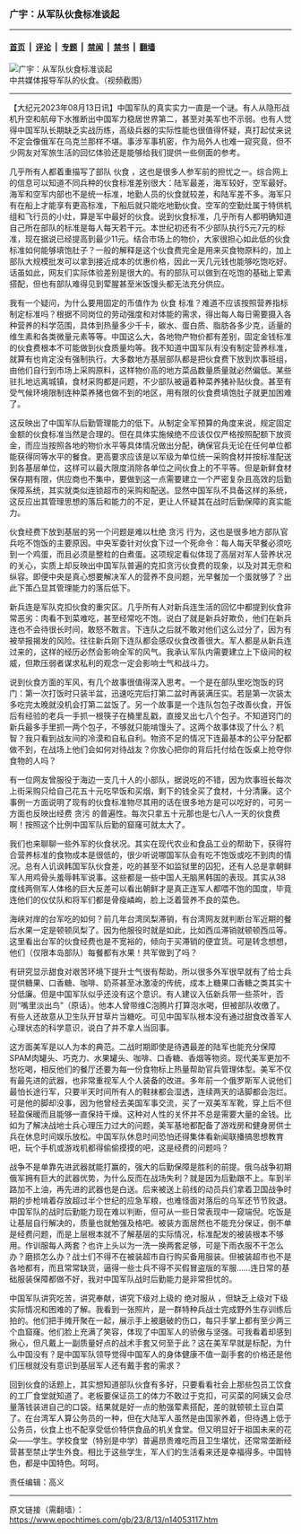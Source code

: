 ### 广宇：从军队伙食标准谈起

---

#### [首页](../../../..?n14053117) &nbsp;|&nbsp; [评论](../../../../../epoch-comment?n14053117) &nbsp;|&nbsp; [专题](../../../../../epoch-special?n14053117) &nbsp;|&nbsp; [禁闻](../../../../../epoch-news?n14053117) &nbsp;|&nbsp; [禁书](../../../../../books?n14053117) &nbsp;|&nbsp; [翻墙](https://github.com/gfw-breaker/nogfw/blob/master/README.md?n14053117)


<div><img alt="广宇：从军队伙食标准谈起" class="attachment-djy_600_400 size-djy_600_400 wp-post-image" src="https://i.epochtimes.com/assets/uploads/2022/02/id13590621-CCP-military-logistics_20201026-2-600x400.jpg"/>
<div class="caption">
 中共媒体报导军队的伙食。（视频截图）
</div></div><hr/><div class="post_content" id="artbody" itemprop="articleBody">
 <!-- article content begin -->
 <p>
  【大纪元2023年08月13日讯】中国军队的真实实力一直是一个谜。有人从隐形战机升空和航母下水推断出中国军力稳居世界第二，甚至对美军也不示弱。也有人觉得中国军队长期缺乏实战历练，高级兵器的实际性能也很值得怀疑，真打起仗来说不定会像俄军在乌克兰那样不堪。事涉军事机密，作为局外人也难一窥究竟，但不少网友对军旅生活的回忆体验还是能够给我们提供一些侧面的参考。
 </p>
 <p>
  几乎所有人都着重描写了部队
  <ok href="https://www.epochtimes.com/gb/tag/%E4%BC%99%E9%A3%9F.html">
   伙食
  </ok>
  ，这也是很多人参军前的担忧之一。综合网上的信息可以知道不同兵种的伙食标准差别很大：陆军最差，海军较好，空军最好。海军和空军内部也不是统一标准，地勤人员的伙食就较差，和陆军差不多。海军只有在船上才能享有更高标准，下船后就只能吃地勤伙食。空军的空勤灶属于特供机组和飞行员的小灶，算是军中最好的伙食。说到伙食标准，几乎所有人都明确知道自己所在部队的标准是每人每天若干元。本世纪初还有不少部队执行5元7元的标准，现在据说已经提高到最少11元。结合市场上的物价，大家很担心如此低的伙食标准如何能够填饱肚子？一般的解释是这个伙食费完全是用来买食物原料的，加上部队大规模批发可以拿到接近成本的优惠价格，因此一天几元钱也能够吃饱吃好。话虽如此，网友们实际体验差别是很大的。有的部队可以做到在吃饱的基础上荤素搭配，但也有部队难得见到荤腥甚至米饭馒头都无法充分供应。
 </p>
 <p>
  我有一个疑问，为什么要用固定的币值作为
  <ok href="https://www.epochtimes.com/gb/tag/%E4%BC%99%E9%A3%9F.html">
   伙食
  </ok>
  标准？难道不应该按照营养指标制定标准吗？根据不同岗位的劳动强度和对体能的需求，得出每人每日需要摄入各种营养的科学范围，具体到热量多少千卡，碳水、蛋白质、脂肪各多少克，适量的维生素和各类微量元素等等。中国这么大，各地物产物价都有差别，固定金钱标准的伙食费根本不可能做到伙食质量均等。我不知道中国军队有没有制定营养标准，就算有也肯定没有强制执行。大多数地方基层部队都是把伙食费下放到炊事班组，由他们自行到市场上采购原料，这样物价高的地方菜品数量质量就必然偏低。某些驻扎地远离城镇，食材采购都是问题，不少部队被逼着种菜养猪补贴伙食。甚至有受气候环境限制连种菜养猪也做不到的地区，用有限的伙食费填饱肚子就更加困难了。
 </p>
 <p>
  这反映出了中国军队后勤管理能力的低下。从制定全军预算的角度来说，规定固定金额的伙食标准当然是合理的。但在具体实施候绝不应该仅仅严格按照配额下放资金，而应当按照各地的物价水平等具体情况做出分配，确保官兵无论在任何单位都能获得同等水平的餐食。更高要求应该是以军级为单位统一采购食材并按标准配送到各基层单位，这样可以最大限度消除各单位之间伙食上的不平等。但是新鲜食材保存期有限，供应商也不集中，要做到这一点需要建立一个严密复杂且高效的后勤保障系统，其实就类似连锁超市的采购和配送。显然中国军队不具备这样的系统，这反应出其管理思想的落后和能力的不足，更让人怀疑其在战时后勤保障的真实能力。
 </p>
 <p>
  伙食经费下放到基层的另一个问题是难以杜绝
  <ok href="https://www.epochtimes.com/gb/tag/%E8%B4%AA%E6%B1%A1.html">
   贪污
  </ok>
  行为，这也是很多地方部队官兵吃不饱饭的主要原因。中央军委针对伙食下过一个死命令：每人每天早餐必须吃到一个鸡蛋，而且必须是整粒的白煮蛋。这项规定看似体现了高层对军人营养状况的关心，实质上却反映出中国军队普遍的克扣贪污伙食费的现象，以及对其无奈和纵容。即便中央是真心想要解决军人的营养不良问题，光早餐加一个蛋就够了？出此下策凸显其管理能力的落后低下。
 </p>
 <p>
  新兵连是军队克扣伙食的重灾区。几乎所有人对新兵连生活的回忆中都提到伙食非常恶劣：肉看不到菜难吃，甚至经常吃不饱。说白了就是新兵好欺负，他们在新兵连也不会待很长时间，敢怒不敢言。下连队之后就不敢对他们这么过分了，因为有被举报揭发的风险。往往新兵刚下连队都会感叹伙食改善很大。军人都是从新兵连过来的，这样的经历必然会影响全军的风气。我承认军队内需要建立上下级间的权威，但欺压弱者谋求私利的观念一定会影响士气和战斗力。
 </p>
 <p>
  说到伙食方面的军风，有几个故事很值得深入思考。一个是在部队里吃饱饭的窍门：第一次打饭时只装半盆，迅速吃完后打第二盆时再装满压实。若是第一次装太多吃完太晚就没机会打第二盆饭了。另一个故事是一个连队包包子改善伙食，开饭后有经验的老兵一手抓一根筷子在桶里乱戳，直接叉出七八个包子。不知道窍门的新兵最多手里抓一两个包子，不够就只能啃馒头了。这两个故事体现了什么？机智？我只看到战友间的冷漠和自私自利。物资不足的情况下连最基本的公平分配都做不到，在战场上他们会如何对待战友？你放心把你的背后托付给在饭桌上抢夺你食物的人吗？
 </p>
 <p>
  有一位网友曾服役于海边一支几十人的小部队，据说吃的不错，因为炊事班长每次上街采购只给自己花五十元吃早饭和买烟，剩下的钱全买了食材，十分清廉。这个事例一方面说明了现有的伙食标准物尽其用的话在很多地方是可以吃好的，可另一方面也反映出经费
  <ok href="https://www.epochtimes.com/gb/tag/%E8%B4%AA%E6%B1%A1.html">
   贪污
  </ok>
  的普遍性。每次只拿五十元那也是七八人一天的伙食费啊！按照这个比例中国军队后勤的窟窿可就太大了。
 </p>
 <p>
  我们也来聊聊一些外军的伙食状况。其实在现代农业和食品工业的帮助下，获得符合营养标准的食物成本是很低的，很少听说哪国军队会有吃不饱饭或吃不到肉的情况。总有人讥讽韩国军队伙食差，吃的甚至不如监狱里的囚犯，还有人总是拿朝鲜军人用鸡骨头羞辱韩军说事。这些都是一些中国人无脑黑韩国的表现。其实从38度线两侧军人体格的巨大反差可以看出朝鲜才是真正连军人都喂不饱的国度，毕竟连他们的仪仗队和将军们都是骨瘦嶙峋，脸上泛着营养不良的菜色。
 </p>
 <p>
  海峡对岸的台军吃的如何？前几年台湾凤梨滞销，有台湾网友就判断台军近期的餐后水果一定是顿顿凤梨了。因为他服役时就是如此，比如西瓜滞销就顿顿西瓜等。这里看出台军的伙食经费也是不宽裕的，倾向于买滞销的便宜货。可是转念想想，他们（仅限本岛部队）每餐都有水果！共军做到了吗？
 </p>
 <p>
  有研究显示甜食对艰苦环境下提升士气很有帮助，所以很多外军很早就有了给士兵提供糖果、口香糖、咖啡、奶茶甚至冰激凌的传统，成本上糖果口香糖之类其实十分低廉。但是中国军队似乎还没有这个意识。有人建议入伍新兵带一些茶叶，否则“嘴里淡出鸟”（原话）。他本人曾带维C泡腾片打算泡水喝，但被部队收缴了。有些人还故意从卫生队开甘草片当糖吃。可见中国军队根本没有通过甜食改善军人心理状态的科学意识，说白了并不拿人当回事。
 </p>
 <p>
  这方面美军是以人为本的典范。二战时期即使是待遇最差的陆军也能充分保障SPAM肉罐头、巧克力、水果罐头、咖啡、口香糖、香烟等物资。现代美军更加不愁吃喝，相反他们的餐厅还要为每一份食物标上热量帮助官兵管理体型。美军不仅有最先进的武器，也非常重视军人个人装备的改进。多年前一个俄罗斯军人说他们最怕长途行军，只要半天时间所有人的鞋袜都会湿透，连续两天的话脚都会泡烂。可是他的脚却没事，因为他曾经去美国军事交流，买了一双美军军靴，穿上后不但轻盈保暖而且能够一直保持干燥。这种对人性的关怀并不总是需要大量的金钱。比如为了解决战地士兵心理压力过大的问题，美军基地都配备了游戏房和健身房供士兵在休息时间娱乐放松。中国军队休息时间恐怕还得集体看新闻联播搞思想教育吧，玩个手机或游戏机都得偷偷摸摸的吧，这是经费的问题吗？
 </p>
 <p>
  战争不是单靠先进武器就能打赢的，强大的后勤保障是胜利的前提。俄乌战争初期俄军拥有巨大的武器优势，为什么反而在战场失利？就是因为后勤跟不上。车到半路加不上油，再先进的武器也是白送。后来被送上前线的动员兵们拿着卫国战争时期的步枪啃着存放超过半个世纪的应急军粮，也难怪面对落后的乌军还节节败退。中国军队的战时后勤能力现在难以判断，但可从一些日常表现中一窥端倪。吃饭是让基层自行解决的，质量也就勉强及格吧。被装方面居然也不能充分保证，倒不单是经费问题，而是上层根本就不了解基层的实际情况，标准配发的被装根本不够用。作训服每人两套？也许上头以为一洗一换两套足够，可是下雨衣服不干怎么办？磨损怎么办？战士们不得不在被装超市自行购买备用服装。但被装超市也不是各地都有，而且常常缺货，逼得一些士兵不得不买假冒盗版的军服……连日常的基础服装保障都做不好，我对中国军队战时后勤能力是非常担忧的。
 </p>
 <p>
  中国军队讲究吃苦，讲究奉献，讲究下级对上级的
  <ok href="https://www.epochtimes.com/gb/tag/%E7%BB%9D%E5%AF%B9%E6%9C%8D%E4%BB%8E.html">
   绝对服从
  </ok>
  ，但缺乏上级对下级实际情况和困难的了解。我看到一张照片，是一群特种兵战士完成野外生存训练后拍的。他们把手摊开聚在一起，展示手上被磨破的伤口，每只手掌上都有至少两三个血窟窿。他们脸上充满了笑容，体现了中国军人的骄傲与坚强。可我看着却感到揪心，但凡戴上一副质量好点的战术手套又何至于此？这在美军早就是标配，为什么中国没有？是中国军队领导觉得中国军人的身体健康不值一副手套的价格还是他们压根就没有意识到基层军人还有戴手套的需求？
 </p>
 <p>
  回到伙食的话题上，其实想知道部队伙食有多好，只要看看社会上那些包员工饮食的工厂食堂就知道了。老板要保证员工的体力不敢过于克扣，可买菜的阿姨又会尽量落钱装进自己的口袋。结果就是好一点的勉强荤素搭配，差的就顿顿土豆白菜了。在台湾军人算公务员的一种，但在大陆军人虽然是由国家养着，但待遇上低于公务员，伙食上也不配享受低价特供食品的机关食堂。但又明显好于祖国未来的花朵——学生。学校食堂（特别是中学）普遍昂贵难吃而且卫生堪忧，还常常垄断经营甚至禁止学生外食。相比于这些学生，军人们的生活看来还是幸福得多。中国特色，都是中国特色。呵呵。
 </p>
 <p>
  责任编辑：高义
 </p>
 <!-- article content end -->
 <div id="below_article_ad">
 </div>
</div>


---

原文链接（需翻墙）：https://www.epochtimes.com/gb/23/8/13/n14053117.htm